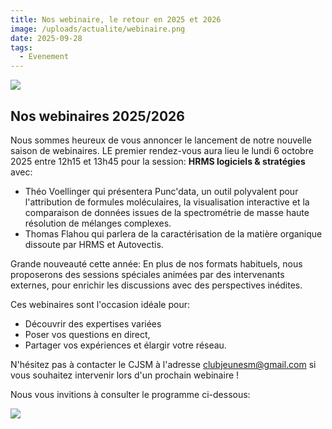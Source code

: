 ```yaml
---
title: Nos webinaire, le retour en 2025 et 2026
image: /uploads/actualite/webinaire.png
date: 2025-09-28
tags: 
  - Evenement
---
```


![](/uploads/actualite/webinaire.png)

## Nos webinaires 2025/2026

Nous sommes heureux de vous annoncer le lancement de notre nouvelle saison de webinaires.
LE premier rendez-vous aura lieu le lundi 6 octobre 2025 entre 12h15 et 13h45 pour la session: **HRMS logiciels & stratégies** avec: 

- Théo Voellinger qui présentera Punc'data, un outil polyvalent pour l'attribution de formules moléculaires, la visualisation interactive et la comparaison de données issues de la spectrométrie de masse haute résolution de mélanges complexes.
- Thomas Flahou qui parlera de la caractérisation de la matière organique dissoute par HRMS et Autovectis.

Grande nouveauté cette année: En plus de nos formats habituels, nous proposerons des sessions spéciales animées par des intervenants externes, pour enrichir les discussions avec des perspectives inédites.

Ces webinaires sont l'occasion idéale pour:
- Découvrir des expertises variées
- Poser vos questions en direct,
- Partager vos expériences et élargir votre réseau.

N'hésitez pas à contacter le CJSM à l'adresse clubjeunesm@gmail.com si vous souhaitez intervenir lors d'un prochain webinaire ! 

Nous vous invitions à consulter le programme ci-dessous:

![](/uploads/actualite/webinaire_2026.jfif)